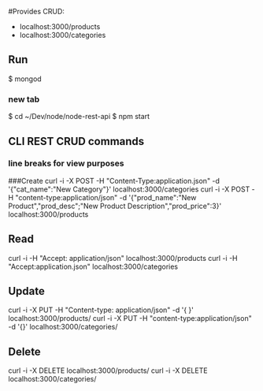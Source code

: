 #Provides CRUD:
* localhost:3000/products
* localhost:3000/categories

## Run
$ mongod
### new tab
$ cd ~/Dev/node/node-rest-api
$ npm start

## CLI REST CRUD commands
### line breaks for view purposes

###Create
curl -i -X POST -H "Content-Type:application.json" -d '{"cat_name":"New Category"}'
 localhost:3000/categories
curl -i -X POST -H "content-type:application/json" -d '{"prod_name":"New Product","prod_desc";"New Product Description","prod_price":3}'
 localhost:3000/products

## Read
curl -i -H "Accept: application/json" localhost:3000/products
curl -i -H "Accept:application.json" localhost:3000/categories

## Update
curl -i -X PUT -H "Content-type: application/json" -d '{ <new values> }' localhost:3000/products/<productID>
curl -i -X PUT -H "content-type:application/json" -d '{<new values>}' localhost:3000/categories/<cateoryID>

## Delete
curl -i -X DELETE localhost:3000/products/<productID>
curl -i -X DELETE localhost:3000/categories/<categorID>

